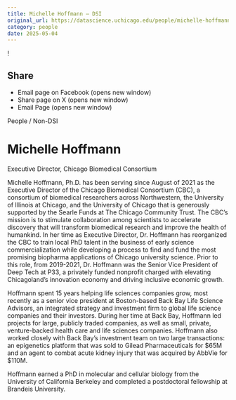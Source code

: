 ```yaml
---
title: Michelle Hoffmann – DSI
original_url: https://datascience.uchicago.edu/people/michelle-hoffmann
category: people
date: 2025-05-04
---
```


<!-- Table-like structure detected -->

!

## Share

* Email page on Facebook (opens new window)
* Share page on X (opens new window)
* Email Page (opens new window)

<!-- Table-like structure detected -->

People / Non-DSI

# Michelle Hoffmann

Executive Director, Chicago Biomedical Consortium

Michelle Hoffmann, Ph.D. has been serving since August of 2021 as the Executive Director of the Chicago Biomedical Consortium (CBC), a consortium of biomedical researchers across Northwestern, the University of Illinois at Chicago, and the University of Chicago that is generously supported by the Searle Funds at The Chicago Community Trust. The CBC’s mission is to stimulate collaboration among scientists to accelerate discovery that will transform biomedical research and improve the health of humankind. In her time as Executive Director, Dr. Hoffmann has reorganized the CBC to train local PhD talent in the business of early science commercialization while developing a process to find and fund the most promising biopharma applications of Chicago university science. Prior to this role, from 2019-2021, Dr. Hoffmann was the Senior Vice President of Deep Tech at P33, a privately funded nonprofit charged with elevating Chicagoland’s innovation economy and driving inclusive economic growth.

Hoffmann spent 15 years helping life sciences companies grow, most recently as a senior vice president at Boston-based Back Bay Life Science Advisors, an integrated strategy and investment firm to global life science companies and their investors. During her time at Back Bay, Hoffmann led projects for large, publicly traded companies, as well as small, private, venture-backed health care and life sciences companies. Hoffmann also worked closely with Back Bay’s investment team on two large transactions: an epigenetics platform that was sold to Gilead Pharmaceuticals for $65M and an agent to combat acute kidney injury that was acquired by AbbVie for $110M.

Hoffmann earned a PhD in molecular and cellular biology from the University of California Berkeley and completed a postdoctoral fellowship at Brandeis University.